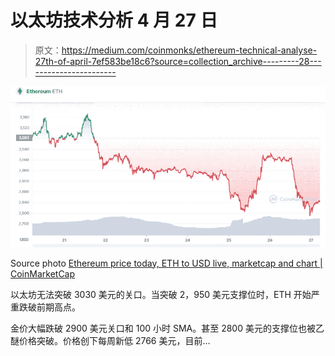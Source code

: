 # 以太坊技术分析 4 月 27 日

> 原文：<https://medium.com/coinmonks/ethereum-technical-analyse-27th-of-april-7ef583be18c6?source=collection_archive---------28----------------------->

![](img/9634eec4051c3c4dff8f5651aca314f3.png)

Source photo [Ethereum price today, ETH to USD live, marketcap and chart | CoinMarketCap](https://coinmarketcap.com/currencies/ethereum/)

以太坊无法突破 3030 美元的关口。当突破 2，950 美元支撑位时，ETH 开始严重跌破前期高点。

金价大幅跌破 2900 美元关口和 100 小时 SMA。甚至 2800 美元的支撑位也被乙醚价格突破。价格创下每周新低 2766 美元，目前…